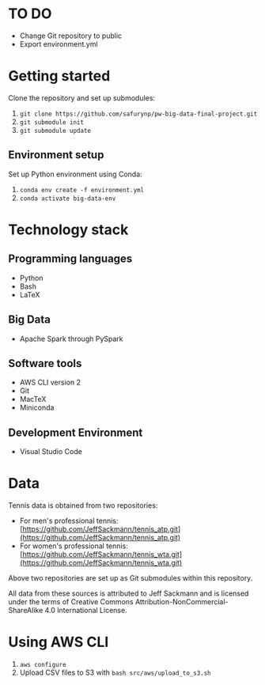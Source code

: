 # TO DO

- Change Git repository to public
- Export environment.yml


# Getting started
Clone the repository and set up submodules:
1. `git clone https://github.com/safurynp/pw-big-data-final-project.git`
2. `git submodule init`
3. `git submodule update`


## Environment setup
Set up Python environment using Conda:
1. `conda env create -f environment.yml`
2. `conda activate big-data-env`


# Technology stack
## Programming languages
- Python
- Bash
- LaTeX

## Big Data
- Apache Spark through PySpark

## Software tools
- AWS CLI version 2
- Git
- MacTeX
- Miniconda

## Development Environment
- Visual Studio Code



# Data
Tennis data is obtained from two repositories:
- For men's professional tennis: [https://github.com/JeffSackmann/tennis_atp.git](https://github.com/JeffSackmann/tennis_atp.git)
- For women's professional tennis: [https://github.com/JeffSackmann/tennis_wta.git](https://github.com/JeffSackmann/tennis_wta.git)

Above two repositories are set up as Git submodules within this repository.

All data from these sources is attributed to Jeff Sackmann and is licensed under the terms of Creative Commons Attribution-NonCommercial-ShareAlike 4.0 International License.


# Using AWS CLI
1) `aws configure`
2) Upload CSV files to S3 with `bash src/aws/upload_to_s3.sh`

